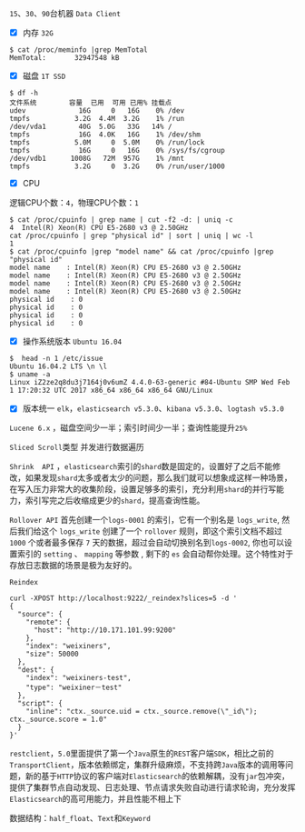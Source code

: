 `15`、`30`、`90`台机器 `Data Client`

* [x] 内存 `32G`

```
$ cat /proc/meminfo |grep MemTotal
MemTotal:       32947548 kB
```

* [x] 磁盘 `1T SSD`

```
$ df -h
文件系统        容量  已用  可用 已用% 挂载点
udev             16G     0   16G    0% /dev
tmpfs           3.2G  4.4M  3.2G    1% /run
/dev/vda1        40G  5.0G   33G   14% /
tmpfs            16G  4.0K   16G    1% /dev/shm
tmpfs           5.0M     0  5.0M    0% /run/lock
tmpfs            16G     0   16G    0% /sys/fs/cgroup
/dev/vdb1      1008G   72M  957G    1% /mnt
tmpfs           3.2G     0  3.2G    0% /run/user/1000
```

* [x] CPU

逻辑CPU个数：`4`，物理CPU个数：`1`

```
$ cat /proc/cpuinfo | grep name | cut -f2 -d: | uniq -c 
4  Intel(R) Xeon(R) CPU E5-2680 v3 @ 2.50GHz
cat /proc/cpuinfo | grep "physical id" | sort | uniq | wc -l
1
$ cat /proc/cpuinfo |grep "model name" && cat /proc/cpuinfo |grep "physical id"
model name    : Intel(R) Xeon(R) CPU E5-2680 v3 @ 2.50GHz
model name    : Intel(R) Xeon(R) CPU E5-2680 v3 @ 2.50GHz
model name    : Intel(R) Xeon(R) CPU E5-2680 v3 @ 2.50GHz
model name    : Intel(R) Xeon(R) CPU E5-2680 v3 @ 2.50GHz
physical id    : 0
physical id    : 0
physical id    : 0
physical id    : 0
```

* [x] 操作系统版本 `Ubuntu 16.04`

```
$  head -n 1 /etc/issue
Ubuntu 16.04.2 LTS \n \l
$ uname -a
Linux iZ2ze2q8du3j7164j0v6umZ 4.4.0-63-generic #84-Ubuntu SMP Wed Feb 1 17:20:32 UTC 2017 x86_64 x86_64 x86_64 GNU/Linux
```

* [x] 版本统一 `elk`，`elasticsearch v5.3.0`、`kibana v5.3.0`、`logtash v5.3.0`

`Lucene 6.x` ，磁盘空间少一半；索引时间少一半；查询性能提升`25%`

`Sliced Scroll`类型 并发进行数据遍历

`Shrink  API` ，`elasticsearch`索引的`shard`数是固定的，设置好了之后不能修改，如果发现`shard`太多或者太少的问题，那么我们就可以想象成这样一种场景，在写入压力非常大的收集阶段，设置足够多的索引，充分利用`shard`的并行写能力，索引写完之后收缩成更少的`shard`，提高查询性能。

`Rollover API`  首先创建一个`logs-0001` 的索引，它有一个别名是 `logs_write`, 然后我们给这个 `logs_write` 创建了一个 `rollover` 规则，即这个索引文档不超过 `1000` 个或者最多保存 `7` 天的数据，超过会自动切换别名到`logs-0002`, 你也可以设置索引的 `setting` 、 `mapping` 等参数 , 剩下的 `es` 会自动帮你处理。这个特性对于存放日志数据的场景是极为友好的。

`Reindex`

```
curl -XPOST http://localhost:9222/_reindex?slices=5 -d '
{
  "source": {
    "remote": {
      "host": "http://10.171.101.99:9200"
    },
    "index": "weixiners",
    "size": 50000
  },
  "dest": {
    "index": "weixiners-test",
    "type": "weixiner－test"
  },
  "script": {
    "inline": "ctx._source.uid = ctx._source.remove(\"_id\"); ctx._source.score = 1.0"
  }
}'
```

`restclient`，`5.0`里面提供了第一个`Java`原生的`REST`客户端`SDK`，相比之前的`TransportClient`，版本依赖绑定，集群升级麻烦，不支持跨`Java`版本的调用等问题，新的基于`HTTP`协议的客户端对`Elasticsearch`的依赖解耦，没有`jar`包冲突，提供了集群节点自动发现、日志处理、节点请求失败自动进行请求轮询，充分发挥`Elasticsearch`的高可用能力，并且性能不相上下

数据结构：`half_float`、`Text`和`Keyword`

